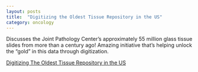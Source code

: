 ```yaml
---
layout: posts
title:  "Digitizing the Oldest Tissue Repository in the US"
category: oncology
---
```


Discusses the Joint Pathology Center’s approximately 55 million glass tissue slides from more than a century ago! Amazing initiative that’s helping unlock the “gold” in this data through digitization. 


[Digitizing The Oldest Tissue Repository in the US](https://www.digitalpathologytoday.com/episodes/s2e18)